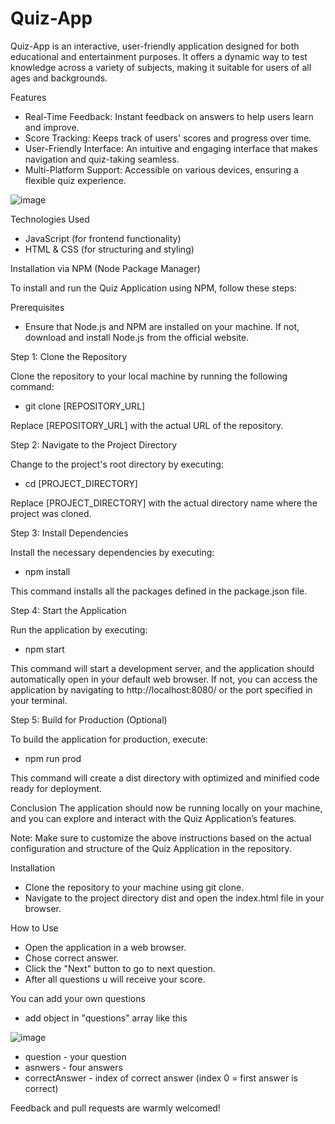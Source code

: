 # Quiz-App

Quiz-App is an interactive, user-friendly application designed for both educational and entertainment purposes. It offers a dynamic way to test knowledge across a variety of subjects, making it suitable for users of all ages and backgrounds.

Features
- Real-Time Feedback: Instant feedback on answers to help users learn and improve.
- Score Tracking: Keeps track of users' scores and progress over time.
- User-Friendly Interface: An intuitive and engaging interface that makes navigation and quiz-taking seamless.
- Multi-Platform Support: Accessible on various devices, ensuring a flexible quiz experience.

![image](https://github.com/Cepako/Quiz-App/assets/131913675/106ad9d9-2d25-48d1-9b97-b92163f8af30)


Technologies Used
- JavaScript (for frontend functionality)
- HTML & CSS (for structuring and styling)
  
Installation via NPM (Node Package Manager)

To install and run the Quiz Application using NPM, follow these steps:

Prerequisites
- Ensure that Node.js and NPM are installed on your machine. If not, download and install Node.js from the official website.

Step 1: Clone the Repository

Clone the repository to your local machine by running the following command:
- git clone [REPOSITORY_URL]
  
Replace [REPOSITORY_URL] with the actual URL of the repository.

Step 2: Navigate to the Project Directory

Change to the project's root directory by executing:
- cd [PROJECT_DIRECTORY]
  
Replace [PROJECT_DIRECTORY] with the actual directory name where the project was cloned.

Step 3: Install Dependencies

Install the necessary dependencies by executing:
- npm install
  
This command installs all the packages defined in the package.json file.

Step 4: Start the Application

Run the application by executing:
- npm start

This command will start a development server, and the application should automatically open in your default web browser. If not, you can access the application by navigating to http://localhost:8080/ or the port specified in your terminal.

Step 5: Build for Production (Optional)

To build the application for production, execute:
- npm run prod
  
This command will create a dist directory with optimized and minified code ready for deployment.

Conclusion
The application should now be running locally on your machine, and you can explore and interact with the Quiz Application’s features.

Note: Make sure to customize the above instructions based on the actual configuration and structure of the Quiz Application in the repository.

Installation

- Clone the repository to your machine using git clone.
- Navigate to the project directory dist and open the index.html file in your browser.

How to Use

- Open the application in a web browser.
- Chose correct answer.
- Click the "Next" button to go to next question.
- After all questions u will receive  your score.

You can add your own questions

- add object in "questions" array like this

![image](https://github.com/Cepako/Quiz-App/assets/131913675/7c9587d0-a098-4b20-94bd-c51443bc1277)

- question - your question
- asnwers - four answers
- correctAnswer - index of correct answer (index 0 = first answer is correct)

Feedback and pull requests are warmly welcomed!
